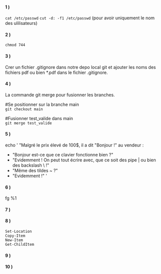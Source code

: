 #### 1 ) 
 `cat /etc/passwd`
 `cut -d: -f1 /etc/passwd` (pour avoir uniquement le nom des ulilisateurs)

#### 2 ) 
`chmod 744`

#### 3 )
Crer un fichier .gitignore dans notre depo local git et ajouter les noms des fichiers pdf ou bien *.pdf dans le fichier .gitignore.

#### 4 )
La commande git merge pour fusionner les branches.

#Se positionner sur la branche main  
`git checkout main`

#Fusionner test_valide dans main  
`git merge test_valide`

#### 5 )
echo ' "Malgré le prix élevé de 100$, il a dit "Bonjour !" au vendeur :
- "Bonjour est-ce que ce clavier fonctionne bien ?"
- "Evidemment ! On peut tout écrire avec, que ce soit des pipe | ou bien des backslash \\ !"
- "Même des tildes ~ ?"
- "Evidemment !" '

#### 6 )
fg %1

#### 7 )

#### 8 )
`Set-Location`  
`Copy-Item`  
`New-Item`  
`Get-ChildItem`  

#### 9 )

#### 10 )

